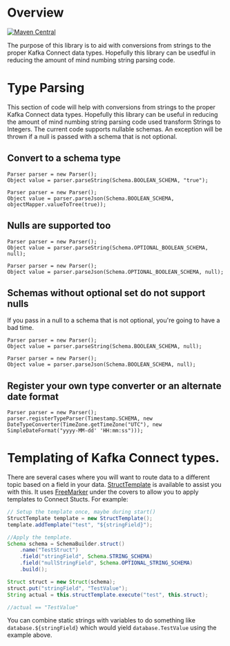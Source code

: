 # Overview
[![Maven Central](https://maven-badges.herokuapp.com/maven-central/com.github.jcustenborder.kafka.connect/connect-utils/badge.svg)](https://maven-badges.herokuapp.com/maven-central/com.github.jcustenborder.kafka.connect/connect-utils)

The purpose of this library is to aid with conversions from strings to the proper Kafka Connect data types. Hopefully this library can be usedful in reducing the amount of mind numbing string parsing code.

# Type Parsing

This section of code will help with conversions from strings to the proper Kafka Connect data types. Hopefully this library can be useful in reducing the amount of mind numbing string parsing code used
transform Strings to Integers. The current code supports nullable schemas. An exception will be thrown if a null is passed with a schema that is not optional.

## Convert to a schema type

```
Parser parser = new Parser();
Object value = parser.parseString(Schema.BOOLEAN_SCHEMA, "true");
```

```
Parser parser = new Parser();
Object value = parser.parseJson(Schema.BOOLEAN_SCHEMA, objectMapper.valueToTree(true));
```

## Nulls are supported too

```
Parser parser = new Parser();
Object value = parser.parseString(Schema.OPTIONAL_BOOLEAN_SCHEMA, null);
```

```
Parser parser = new Parser();
Object value = parser.parseJson(Schema.OPTIONAL_BOOLEAN_SCHEMA, null);
```

## Schemas without optional set do not support nulls

If you pass in a null to a schema that is not optional, you're going to have a bad time.

```
Parser parser = new Parser();
Object value = parser.parseString(Schema.BOOLEAN_SCHEMA, null);
```

```
Parser parser = new Parser();
Object value = parser.parseJson(Schema.BOOLEAN_SCHEMA, null);
```

## Register your own type converter or an alternate date format 

```
Parser parser = new Parser();
parser.registerTypeParser(Timestamp.SCHEMA, new DateTypeConverter(TimeZone.getTimeZone("UTC"), new SimpleDateFormat("yyyy-MM-dd' 'HH:mm:ss")));
```

# Templating of Kafka Connect types.

There are several cases where you will want to route data to a different topic based on a field in your data. 
[StructTemplate](src/main/java/com/github/jcustenborder/kafka/connect/utils/template/StructTemplate.java) is available to 
assist you with this. It uses [FreeMarker](http://freemarker.org/) under the covers to allow you to apply templates to Connect Stucts. For example:

```java
// Setup the template once, maybe during start()
StructTemplate template = new StructTemplate();
template.addTemplate("test", "${stringField}");

//Apply the template.
Schema schema = SchemaBuilder.struct()
    .name("TestStruct")
    .field("stringField", Schema.STRING_SCHEMA)
    .field("nullStringField", Schema.OPTIONAL_STRING_SCHEMA)
    .build();

Struct struct = new Struct(schema);
struct.put("stringField", "TestValue");
String actual = this.structTemplate.execute("test", this.struct);

//actual == "TestValue"
```

You can combine static strings with variables to do something like `database.${stringField}` which would yield `database.TestValue` 
using the example above. 


